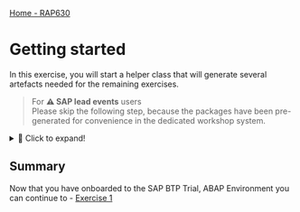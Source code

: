 [Home - RAP630](../../README.md)

# Getting started

In this exercise, you will start a helper class that will generate several artefacts needed for the remaining exercises.

> For **⚠  SAP lead events** users   
> Please skip the following step, because the packages have been pre-generated for convenience in the dedicated workshop system.   
 
 <details>
  <summary>🔵 Click to expand!</summary>

## Use class ZDMO_GEN_RAP630_SINGLE to generate your starter project

Now that you have created your ABAP Cloud project you will use class `ZDMO_GEN_RAP630_SINGLE` to generate packages which will be used in exercise 1 and an extensible RAP business object which will be used in the remaining exercises 2 and 3.  

1. Right-click **Favorite Objects** and click **Add Object**.
   
2. Search for **`ZDMO_GEN_RAP630_SINGLE`**, select it and click **OK**.    

3. Right-click **`ZDMO_GEN_RAP630_SINGLE`**, select **Run As** > **ABAP Application (Console) F9**.

4. Now your packages `ZRAP630_###` and `ZRAP630_###_EXT` are created (where the suffix `###` denotes your group number and will contain everything you need. 
   Stay tuned and check the ABAP console. 

5. **⚠Copy the package names and the suffix for later use.**

6. In the "Project Explorer" right click on **Favorite Packages** and click on **Add Package...**.   
   Enter `ZRAP630_###` and and select **both** packages and click OK. 

 </details>
 
## Summary

Now that you have onboarded to the SAP BTP Trial, ABAP Environment you can continue to - [Exercise 1](../ex1/README.md)

